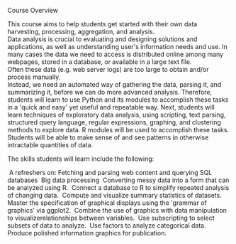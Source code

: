 Course Overview

This course aims to help students get started with their own data harvesting, processing, aggregation, and analysis.  
Data analysis is crucial to evaluating and designing solutions and applications, as well as understanding user's information needs and use. 
In many cases the data we need to access is distributed online among many webpages, stored in a database, or available in a large text file.  
Often these data (e.g. web server logs) are too large to obtain and/or process manually.  
Instead, we need an automated way of gathering the data, parsing it, and summarizing it, before we can do more advanced analysis. 
Therefore, students will learn to use Python and its modules to accomplish these tasks in a 'quick and easy' yet useful and repeatable way. 
Next, students will learn techniques of exploratory data analysis, using scripting, text parsing, structured query language, regular expressions, graphing, and clustering methods to explore data.
R modules will be used to accomplish these tasks. Students will be able to make sense of and see patterns in otherwise intractable quantities of data.

 

The skills students will learn include the following:

 A refreshers on: Fetching and parsing web content and querying SQL databases
 Big data processing
 Converting messy data into a form that can be analyzed using R. 
 Connect a database to R to simplify repeated analysis of changing data. 
 Compute and visualize summary statistics of datasets. 
 Master the specification of graphical displays using the 'grammar of graphics' via ggplot2. 
 Combine the use of graphics with data manipulation to visualizerelationships between variables. 
 Use subscripting to select subsets of data to analyze. 
 Use factors to analyze categorical data. 
 Produce polished information graphics for publication. 
